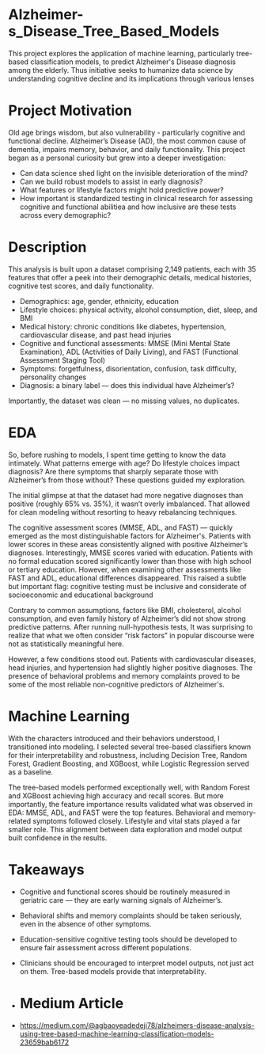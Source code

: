 # Alzheimer-s_Disease_Tree_Based_Models
This project explores the application of machine learning, particularly tree-based classification models, to predict Alzheimer's Disease diagnosis among the elderly. Thus initiative seeks to humanize data science by understanding cognitive decline and its implications through various lenses

# Project Motivation

Old age brings wisdom, but also vulnerability - particularly cognitive and functional decline. Alzheimer’s Disease (AD), the most common cause of dementia, impairs memory, behavior, and daily functionality. This project began as a personal curiosity but grew into a deeper investigation: 
- Can data science shed light on the invisible deterioration of the mind?
- Can we build robust models to assist in early diagnosis?
- What features or lifestyle factors might hold predictive power?
- How important is standardized testing in clinical research for assessing cognitive and functional abilitiea and how inclusive are these tests across every demographic?

# Description

This analysis is built upon a dataset comprising 2,149 patients, each with 35 features that offer a peek into their demographic details, medical histories, cognitive test scores, and daily functionality.

- Demographics: age, gender, ethnicity, education
- Lifestyle choices: physical activity, alcohol consumption, diet, sleep, and BMI
- Medical history: chronic conditions like diabetes, hypertension, cardiovascular disease, and past head injuries
- Cognitive and functional assessments: MMSE (Mini Mental State Examination), ADL (Activities of Daily Living), and FAST (Functional Assessment Staging Tool)
- Symptoms: forgetfulness, disorientation, confusion, task difficulty, personality changes
- Diagnosis: a binary label — does this individual have Alzheimer’s?

Importantly, the dataset was clean — no missing values, no duplicates.

# EDA
So, before rushing to models, I spent time getting to know the data intimately. What patterns emerge with age? Do lifestyle choices impact diagnosis? Are there symptoms that sharply separate those with Alzheimer’s from those without? These questions guided my exploration.

The initial glimpse at that the dataset had more negative diagnoses than positive (roughly 65% vs. 35%), it wasn’t overly imbalanced. That allowed for clean modeling without resorting to heavy rebalancing techniques.

The cognitive assessment scores (MMSE, ADL, and FAST) — quickly emerged as the most distinguishable factors for Alzheimer's. Patients with lower scores in these areas consistently aligned with positive Alzheimer’s diagnoses. Interestingly, MMSE scores varied with education. Patients with no formal education scored significantly lower than those with high school or tertiary education. However, when examining other assessments like FAST and ADL, educational differences disappeared. This raised a subtle but important flag: cognitive testing must be inclusive and considerate of socioeconomic and educational background

Contrary to common assumptions, factors like BMI, cholesterol, alcohol consumption, and even family history of Alzheimer’s did not show strong predictive patterns. After running null-hypothesis tests, It was surprising to realize that what we often consider “risk factors” in popular discourse were not as statistically meaningful here.

However, a few conditions stood out. Patients with cardiovascular diseases, head injuries, and hypertension had slightly higher positive diagnoses. The presence of behavioral problems and memory complaints proved to be some of the most reliable non-cognitive predictors of Alzheimer's.

# Machine Learning

With the characters introduced and their behaviors understood, I transitioned into modeling. I selected several tree-based classifiers known for their interpretability and robustness, including Decision Tree, Random Forest, Gradient Boosting, and XGBoost, while Logistic Regression served as a baseline.

The tree-based models performed exceptionally well, with Random Forest and XGBoost achieving high accuracy and recall scores. But more importantly, the feature importance results validated what was observed in EDA: MMSE, ADL, and FAST were the top features. Behavioral and memory-related symptoms followed closely. Lifestyle and vital stats played a far smaller role. This alignment between data exploration and model output built confidence in the results.

# Takeaways

- Cognitive and functional scores should be routinely measured in geriatric care — they are early warning signals of Alzheimer’s.
- Behavioral shifts and memory complaints should be taken seriously, even in the absence of other symptoms.
- Education-sensitive cognitive testing tools should be developed to ensure fair assessment across different populations.
- Clinicians should be encouraged to interpret model outputs, not just act on them. Tree-based models provide that interpretability.

- # Medium Article

- https://medium.com/@agbaoyeadedeji78/alzheimers-disease-analysis-using-tree-based-machine-learning-classification-models-23659bab6172


